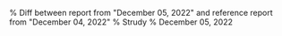 % Diff between report from "December 05, 2022" and reference report from "December 04, 2022"
% Strudy
% December 05, 2022


